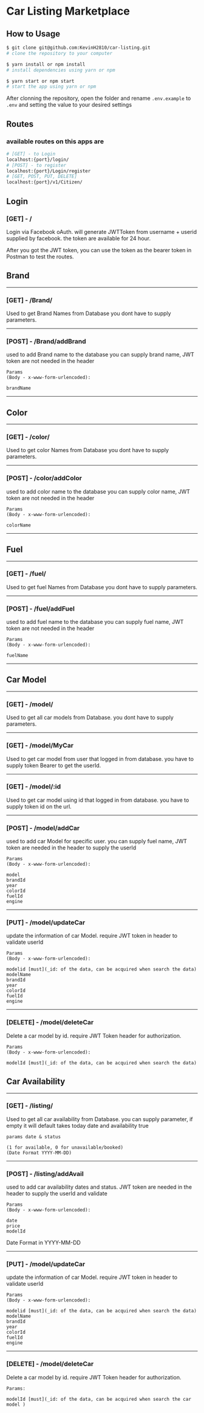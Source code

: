 # Car Listing Marketplace

## How to Usage

```bash
$ git clone git@github.com:KevinH2810/car-listing.git
# clone the repository to your computer

$ yarn install or npm install
# install dependencies using yarn or npm

$ yarn start or npm start
# start the app using yarn or npm
```
After clonning the repository, open the folder and rename ```.env.example``` to ```.env``` and setting the value to your desired settings
## Routes

### available routes on this apps are

```bash
# [GET] - to Login
localhost:{port}/login/
# [POST] - to register
localhost:{port}/Login/register
# [GET, POST, PUT, DELETE]
localhost:{port}/v1/Citizen/
```

## Login

### [GET] - /

Login via Facebook oAuth. will generate JWTToken from username + userid supplied by facebook.
the token are available for 24 hour.

After you got the JWT token, you can use the token as the bearer token in Postman to test the routes.

## Brand

---
### [GET] - /Brand/

Used to get Brand Names from Database
you dont have to supply parameters.

---
### [POST] - /Brand/addBrand
used to add Brand name to the database
you can supply brand name, JWT token are not needed in the header

```
Params 
(Body - x-www-form-urlencoded):
 
brandName
```

---

## Color

---
### [GET] - /color/

Used to get color Names from Database
you dont have to supply parameters.

---
### [POST] - /color/addColor
used to add color name to the database
you can supply color name, JWT token are not needed in the header

```
Params 
(Body - x-www-form-urlencoded):
 
colorName
```
---

## Fuel
---
### [GET] - /fuel/

Used to get fuel Names from Database
you dont have to supply parameters.

---
### [POST] - /fuel/addFuel
used to add fuel name to the database
you can supply fuel name, JWT token are not needed in the header

```
Params 
(Body - x-www-form-urlencoded):
 
fuelName
```
---

## Car Model
---
### [GET] - /model/

Used to get all car models from Database.
you dont have to supply parameters.

---
### [GET] - /model/MyCar

Used to get car model from user that logged in from database.
you have to supply token Bearer to get the userId.

---
### [GET] - /model/:id

Used to get car model using id that logged in from database.
you have to supply token id on the url.

---
### [POST] - /model/addCar
used to add car Model for specific user. 
you can supply fuel name, JWT token are needed in the header to supply the userId

```
Params 
(Body - x-www-form-urlencoded):
 
model
brandId
year
colorId
fuelId
engine
```

---
### [PUT] - /model/updateCar
update the information of car Model.
require JWT token in header to validate userId

```
Params 
(Body - x-www-form-urlencoded):

modelid [must](_id: of the data, can be acquired when search the data)
modelName
brandId
year
colorId
fuelId
engine
```

---
### [DELETE] - /model/deleteCar
Delete a car model by id.
require JWT Token header for authorization.

```
Params 
(Body - x-www-form-urlencoded):

modelId [must](_id: of the data, can be acquired when search the data)
```

## Car Availability
---
### [GET] - /listing/

Used to get all car availability from Database.
you can supply parameter, if empty it will default takes today date and availability true

```
params date & status 

(1 for available, 0 for unavailable/booked) 
(Date Format YYYY-MM-DD)
```

---
### [POST] - /listing/addAvail
used to add car availability dates and status. 
JWT token are needed in the header to supply the userId and validate

```
Params 
(Body - x-www-form-urlencoded):
 
date
price
modelId
```
Date Format in YYYY-MM-DD

---
### [PUT] - /model/updateCar
update the information of car Model.
require JWT token in header to validate userId

```
Params 
(Body - x-www-form-urlencoded):

modelid [must](_id: of the data, can be acquired when search the data)
modelName
brandId
year
colorId
fuelId
engine
```

---
### [DELETE] - /model/deleteCar
Delete a car model by id.
require JWT Token header for authorization.

```
Params:

modelId [must](_id: of the data, can be acquired when search the car model )
```
